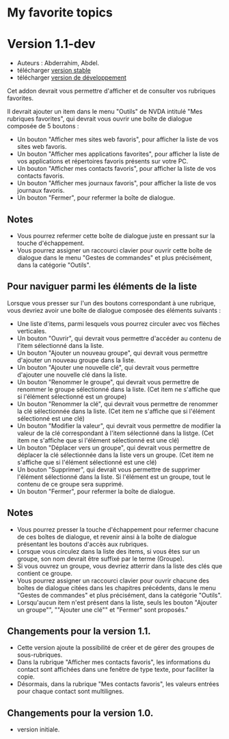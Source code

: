 # My favorite topics #
# Version 1.1-dev #

* Auteurs : Abderrahim, Abdel.
* télécharger [version stable](https://github.com/abdel792/myFavoriteTopics/releases/download/v1.1/myFavoriteTopics-1.1.nvda-addon)
* télécharger [version de développement](https://github.com/abdel792/myFavoriteTopics/releases/download/v1.1-dev/myFavoriteTopics-1.1-dev.nvda-addon)

Cet addon devrait vous permettre d'afficher et de consulter vos rubriques favorites.

Il devrait ajouter un item dans le menu "Outils" de NVDA intitulé "Mes rubriques favorites", qui devrait vous ouvrir une boîte de dialogue composée de 5 boutons :

* Un bouton "Afficher mes sites web favoris", pour afficher la liste de vos sites web favoris.
* Un bouton "Afficher mes applications favorites", pour afficher la liste de vos applications et répertoires favoris présents sur votre PC.
* Un bouton "Afficher mes contacts favoris", pour afficher la liste de vos contacts favoris.
* Un bouton "Afficher mes journaux favoris", pour afficher la liste de vos journaux favoris.
* Un bouton "Fermer", pour refermer la boîte de dialogue.

## Notes ##

* Vous pourrez refermer cette boîte de dialogue juste en pressant sur la touche d'échappement.
* Vous pourrez assigner un raccourci clavier pour ouvrir cette boîte de dialogue dans le menu "Gestes de commandes" et plus précisément, dans la catégorie "Outils".

## Pour naviguer parmi les éléments de la liste ##

Lorsque vous presser sur l'un des boutons correspondant à une rubrique, vous devriez avoir une boîte de dialogue composée des éléments suivants :

* Une liste d'items, parmi lesquels vous pourrez circuler avec vos flèches verticales.
* Un bouton "Ouvrir", qui devrait vous permettre d'accéder au contenu de l'item sélectionné dans la liste.
* Un bouton "Ajouter un nouveau groupe", qui devrait vous permettre d'ajouter un nouveau groupe dans la liste.
* Un bouton "Ajouter une nouvelle clé", qui devrait vous permettre d'ajouter une nouvelle clé dans la liste.
* Un bouton "Renommer le groupe", qui devrait vous permettre de renommer le groupe sélectionné dans la liste. (Cet item ne s'affiche que si l'élément sélectionné est un groupe)
* Un bouton "Renommer la clé", qui devrait vous permettre de renommer la clé sélectionnée dans la liste. (Cet item ne s'affiche que si l'élément sélectionné est une clé)
* Un bouton "Modifier la valeur", qui devrait vous permettre de modifier la valeur de la clé correspondant à l'item sélectionné dans la listge. (Cet item ne s'affiche que si l'élément sélectionné est une clé)
* Un bouton "Déplacer vers un groupe", qui devrait vous permettre de déplacer la clé sélectionnée dans la liste vers un groupe. (Cet item ne s'affiche que si l'élément sélectionné est une clé)
* Un bouton "Supprimer", qui devrait vous permettre de supprimer l'élément sélectionné dans la liste. Si l'élément est un groupe, tout le contenu de ce groupe sera supprimé.
* Un bouton "Fermer", pour refermer la boîte de dialogue.

## Notes ##

* Vous pourrez presser la touche d'échappement pour refermer chacune de ces boîtes de dialogue, et revenir ainsi à la boîte de dialogue présentant les boutons d'accès aux rubriques.
* Lorsque vous circulez dans la liste des items, si vous êtes sur un groupe, son nom devrait être suffixé par le terme (Groupe).
* Si vous ouvrez un groupe, vous devriez atterrir dans la liste des clés que contient ce groupe.
* Vous pourrez assigner un raccourci clavier pour ouvrir chacune des  boîtes de dialogue citées dans les chapitres précédents, dans le menu "Gestes de commandes" et plus précisément, dans la catégorie "Outils".
* Lorsqu'aucun item n'est présent dans la liste, seuls les bouton "Ajouter un groupe"", ""Ajouter une clé"" et "Fermer" sont proposés."

## Changements pour la version 1.1. ##

* Cette version ajoute la possibilité de créer et de gérer des groupes de sous-rubriques.
* Dans la rubrique "Afficher mes contacts favoris", les informations du contact sont affichées dans une fenêtre de type texte, pour faciliter la copie.
* Désormais, dans la rubrique "Mes contacts favoris", les valeurs entrées pour chaque contact sont multilignes.

## Changements pour la version 1.0. ##

* version initiale.
